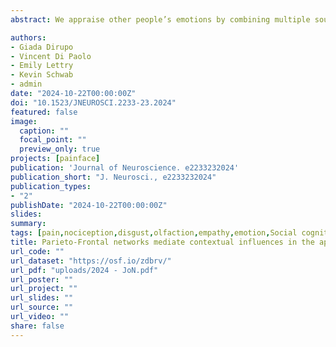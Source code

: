 ```yaml
---
abstract: We appraise other people’s emotions by combining multiple sources of information, including somatic facial/body reactions and the surrounding context. A wealthy literature revealed how people take into account contextual information in the interpretation of facial expressions, but the mechanisms mediating such influence still need to be duly investigated. Across two experiments, we mapped the neural representations of distinct (but comparably unpleasant) negative states, pain and disgust, as conveyed by naturalistic facial expressions or contextual sentences. Negative expressions led to shared activity in fusiform gyrus and superior temporal sulcus. Instead, pain contexts recruited supramarginal, postcentral and insular cortex, whereas disgust contexts triggered the temporo-parietal cortex and hippocampus/amygdala. When pairing the two sources of information together, we found higher likelihood of classifying an expression according to the sentence preceding it. Furthermore, networks specifically involved in processing contexts were re-enacted whenever a face followed said context. Finally, the perigenual medial prefrontal cortex showed increased activity for consistent (vs. inconsistent) face-contexts pairings, suggesting that it integrates state-specific information from the two sources. Overall, our study reveals the heterogeneous nature of face-context information integration, which operates both according to a state-general and state-specific principle, with the latter mediated by the perigenual medial prefrontal cortex.

authors:
- Giada Dirupo
- Vincent Di Paolo
- Emily Lettry
- Kevin Schwab
- admin
date: "2024-10-22T00:00:00Z"
doi: "10.1523/JNEUROSCI.2233-23.2024"
featured: false
image: 
  caption: ""
  focal_point: ""
  preview_only: true
projects: [painface]
publication: 'Journal of Neuroscience. e2233232024'
publication_short: "J. Neurosci., e2233232024"
publication_types:
- "2"
publishDate: "2024-10-22T00:00:00Z"
slides: 
summary:
tags: [pain,nociception,disgust,olfaction,empathy,emotion,Social cognition,fMRI,neuroimaging,decision-making,Social interactions,Facial Expressions,face processing,dMPFC,Prefrontal cortex,Insula,Fusiform Gyrus,Contextual sentences]
title: Parieto-Frontal networks mediate contextual influences in the appraisal of pain and disgust facial expressions
url_code: ""
url_dataset: "https://osf.io/zdbrv/"
url_pdf: "uploads/2024 - JoN.pdf"
url_poster: ""
url_project: ""
url_slides: ""
url_source: ""
url_video: ""
share: false
---
```

